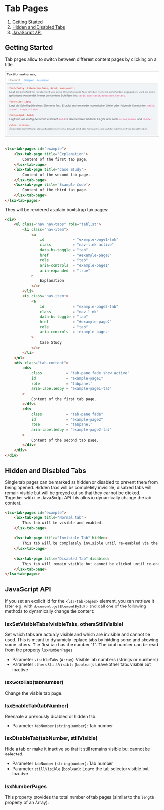 Tab Pages
=========

1. [Getting Started](#getting-started)
1. [Hidden and Disabled Tabs](#hidden-and-disabled-tabs)
1. [JavaScript API](#javascript-api)


Getting Started
---------------

Tab pages allow to switch between different content pages by clicking on a title.

<img src="./img/lsx-tab-pages.png" style="border: 1px solid lightgrey; margin-bottom: 1em" />

```html
<lsx-tab-pages id="example">
    <lsx-tab-page title="Explanation">
        Content of the first tab page.
    </lsx-tab-page>
    <lsx-tab-page title="Case Study">
        Content of the second tab page.
    </lsx-tab-page>
    <lsx-tab-page title="Example Code">
        Content of the third tab page.
    </lsx-tab-page>
</lsx-tab-pages>
```

They will be rendered as plain bootstrap tab pages:

```html
<div>
    <ul class="nav nav-tabs" role="tablist">
        <li class="nav-item">
            <a
                id             = "example-page1-tab"
                class          = "nav-link active"
                data-bs-toggle = "tab"
                href           = "#example-page1"
                role           = "tab"
                aria-controls  = "example-page1"
                aria-expanded  = "true"
            >
                Explanation
            </a>
        </li>
        <li class="nav-item">
            <a
                id             = "example-page2-tab"
                class          = "nav-link"
                data-bs-toggle = "tab"
                href           = "#example-page2"
                role           = "tab"
                aria-controls  = "example-page2"
            >
                Case Study
            </a>
        </li>
    </ul>
    <div class="tab-content">
        <div
            class           = "tab-pane fade show active"
            id              = "example-page1"
            role            = "tabpanel"
            aria-labelledby = "example-page1-tab"
        >
            Content of the first tab page.
        </div>
        <div
            class           = "tab-pane fade"
            id              = "example-page2"
            role            = "tabpanel"
            aria-labelledby = "example-page2-tab"
        >
            Content of the second tab page.
        </div>
    </div>
</div>
```


Hidden and Disabled Tabs
------------------------

Single tab pages can be marked as hidden or disabled to prevent them from being opened. Hidden tabs
will be completely invisible, disabled tabs will remain visible but will be greyed out so that they
cannot be clicked. Together with the JavaScript API this allos to dynamically change the tab content.

```html
<lsx-tab-pages id="example">
    <lsx-tab-page title="Normal tab">
        This tab will be visible and enabled.
    </lsx-tab-page>

    <lsx-tab-page title="Invisible Tab" hidden>
        This tab will be completely invisible until re-enabled via the JavaScript API.
    </lsx-tab-page>

    <lsx-tab-page title="Disabled Tab" disabled>
        This tab will remain visible but cannot be clicked until re-enabled via the JavaScript API.
    </lsx-tab-page>
</lsx-tab-pages>
```


JavaScript API
--------------

If you set an explicit id for the `<lsx-tab-pages>` element, you can retrieve it later e.g. with
`document.getElementById()` and call one of the following methods to dynamically change the content:

### lsxSetVisibleTabs(visibleTabs, othersStillVisible)

Set which tabs are actually visible and which are invisible and cannot be used.
This is meant to dynamicly replace tabs by hidding some and showing some others.
The first tab has the number "1". The total number can be read from the property
`lsxNumberPages`.
 
* Parameter `visibleTabs` (`Array`): Visible tab numbers (strings or numbers)
* Parameter `othersStillVisible` (`boolean`): Leave other tabs visible but inactive

### lsxGotoTab(tabNumber)

Change the visible tab page.

### lsxEnableTab(tabNumber)

Reenable a previously disabled or hidden tab.

* Parameter `tabNumber` (`string|number`): Tab number

### lsxDisableTab(tabNumber, stillVisible)

Hide a tab or make it inactive so that it still remains visible but cannot be selected.

* Parameter `tabNumber` (`string|number`): Tab number
* Parameter `stillVisible` (`boolean`): Leave the tab selector visible but inactive

### lsxNumberPages

This property provides the total number of tab pages (similar to the `length` property of an Array).
